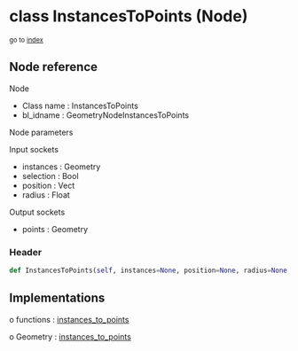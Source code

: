 # class InstancesToPoints (Node)

<sub>go to [index](/docs/index.md)</sub>

## Node reference

Node
 - Class name : InstancesToPoints
 - bl_idname : GeometryNodeInstancesToPoints

Node parameters

Input sockets
 - instances : Geometry
 - selection : Bool
 - position : Vect
 - radius : Float

Output sockets
 - points : Geometry

### Header

``` python
def InstancesToPoints(self, instances=None, position=None, radius=None, selection=None, node_label=None, node_color=None):
```

## Implementations

o functions : [instances_to_points](/docs/GeoNodes_classes/GLOBAL.md#instances_to_points)

o Geometry : [instances_to_points](/docs/GeoNodes_classes/Geometry.md#instances_to_points)


